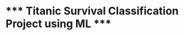 *** Titanic Survival Classification Project using ML ***
=============================================================


